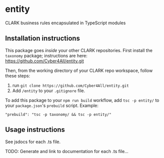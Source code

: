 # entity
CLARK business rules encapsulated in TypeScript modules

## Installation instructions
This package goes _inside_ your other CLARK repositories. First install the `taxonomy` package; instructions are here:  https://github.com/Cyber4All/entity.git

Then, from the working directory of your CLARK repo workspace, follow these steps:
1) run `git clone https://github.com/Cyber4All/entity.git`
2) Add `/entity` to your `.gitignore` file.

To add this package to your `npm run build` workflow, add `tsc -p entity/` to your `package.json`'s `prebuild` script. Example:
```
"prebuild": "tsc -p taxonomy/ && tsc -p entity/"
```

## Usage instructions
See jsdocs for each .ts file.

TODO: Generate and link to documentation for each .ts file...